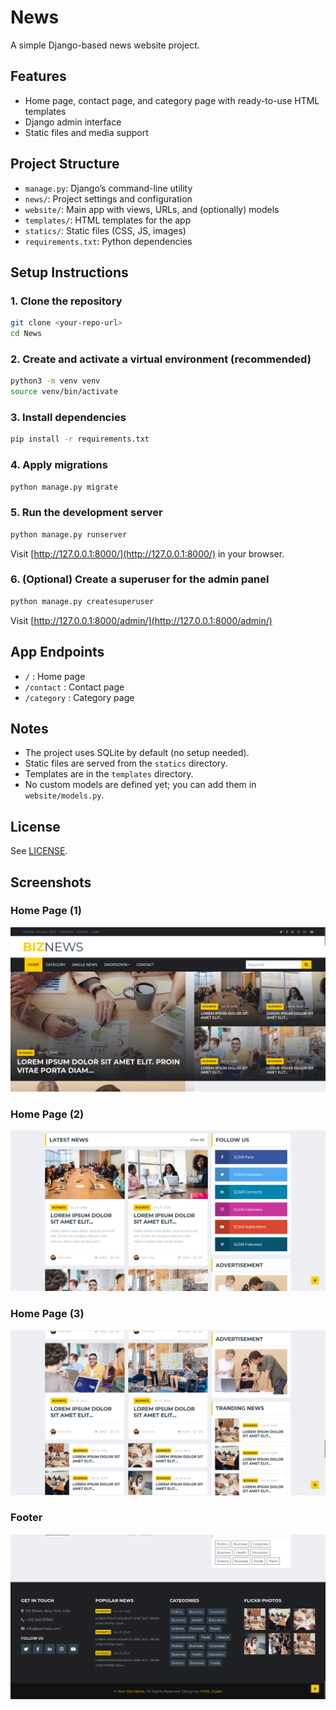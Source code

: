 # News

A simple Django-based news website project.

## Features
- Home page, contact page, and category page with ready-to-use HTML templates
- Django admin interface
- Static files and media support

## Project Structure
- `manage.py`: Django’s command-line utility
- `news/`: Project settings and configuration
- `website/`: Main app with views, URLs, and (optionally) models
- `templates/`: HTML templates for the app
- `statics/`: Static files (CSS, JS, images)
- `requirements.txt`: Python dependencies

## Setup Instructions

### 1. Clone the repository
```bash
git clone <your-repo-url>
cd News
```

### 2. Create and activate a virtual environment (recommended)
```bash
python3 -m venv venv
source venv/bin/activate
```

### 3. Install dependencies
```bash
pip install -r requirements.txt
```

### 4. Apply migrations
```bash
python manage.py migrate
```

### 5. Run the development server
```bash
python manage.py runserver
```
Visit [http://127.0.0.1:8000/](http://127.0.0.1:8000/) in your browser.

### 6. (Optional) Create a superuser for the admin panel
```bash
python manage.py createsuperuser
```
Visit [http://127.0.0.1:8000/admin/](http://127.0.0.1:8000/admin/)

## App Endpoints
- `/` : Home page
- `/contact` : Contact page
- `/category` : Category page

## Notes
- The project uses SQLite by default (no setup needed).
- Static files are served from the `statics` directory.
- Templates are in the `templates` directory.
- No custom models are defined yet; you can add them in `website/models.py`.

## License
See [LICENSE](LICENSE). 


## Screenshots

### Home Page (1)
![Home Page 1](statics/img/screenshots/home-page-1.png)

### Home Page (2)
![Home Page 2](statics/img/screenshots/home-page-2.png)

### Home Page (3)
![Home Page 3](statics/img/screenshots/home-page-3.png)

### Footer
![Footer](statics/img/screenshots/footer.png) 

